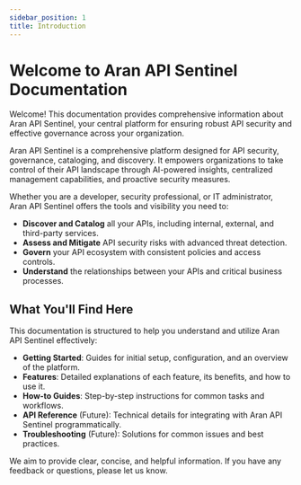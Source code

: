 ```yaml
---
sidebar_position: 1
title: Introduction
---
```


# Welcome to Aran API Sentinel Documentation

Welcome! This documentation provides comprehensive information about Aran API Sentinel, your central platform for ensuring robust API security and effective governance across your organization.

Aran API Sentinel is a comprehensive platform designed for API security, governance, cataloging, and discovery. It empowers organizations to take control of their API landscape through AI-powered insights, centralized management capabilities, and proactive security measures.

Whether you are a developer, security professional, or IT administrator, Aran API Sentinel offers the tools and visibility you need to:

-   **Discover and Catalog** all your APIs, including internal, external, and third-party services.
-   **Assess and Mitigate** API security risks with advanced threat detection.
-   **Govern** your API ecosystem with consistent policies and access controls.
-   **Understand** the relationships between your APIs and critical business processes.

## What You'll Find Here

This documentation is structured to help you understand and utilize Aran API Sentinel effectively:

-   **Getting Started**: Guides for initial setup, configuration, and an overview of the platform.
-   **Features**: Detailed explanations of each feature, its benefits, and how to use it.
-   **How-to Guides**: Step-by-step instructions for common tasks and workflows.
-   **API Reference** (Future): Technical details for integrating with Aran API Sentinel programmatically.
-   **Troubleshooting** (Future): Solutions for common issues and best practices.

We aim to provide clear, concise, and helpful information. If you have any feedback or questions, please let us know.
